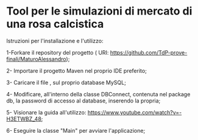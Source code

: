 # Tool per le simulazioni di mercato di una rosa calcistica


Istruzioni per l'installazione e l'utilizzo:

1-Forkare il repository del progetto ( URI: https://github.com/TdP-prove-finali/MaturoAlessandro);

2- Importare il progetto Maven nel proprio IDE preferito;

3- Caricare il file ,  sul proprio database MySQL;

4- Modificare, all'interno della classe DBConnect, contenuta nel package db, la password di accesso al database, inserendo la propria;

5- Visionare la guida all'utilizzo: https://www.youtube.com/watch?v=-H3ETWBZ_48;

6- Eseguire la classe "Main" per avviare l'applicazione;
